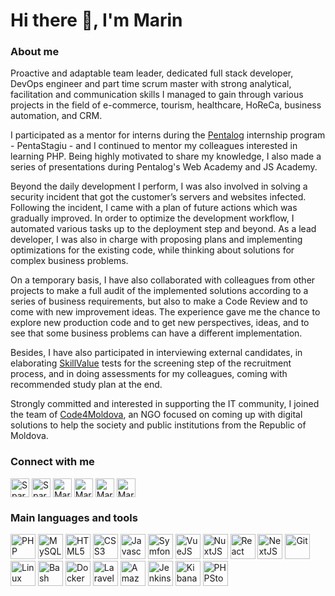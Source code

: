 # Hi there 👋, I'm Marin

### About me
Proactive and adaptable team leader, dedicated full stack developer, DevOps engineer and part time scrum master with strong analytical, facilitation and communication skills I managed to gain through various projects in the field of e-commerce, tourism, healthcare, HoReCa, business automation, and CRM.

I participated as a mentor for interns during the <a href="https://www.pentalog.com/" title="Pentalog" target="_blank">Pentalog</a> internship program - PentaStagiu - and I continued to mentor my colleagues interested in learning PHP. Being highly motivated to share my knowledge, I also made a series of presentations during Pentalog's Web Academy and JS Academy.

Beyond the daily development I perform, I was also involved in solving a security incident that got the customer’s servers and websites infected. Following the incident, I came with a plan of future actions which was gradually improved. In order to optimize the development workflow, I automated various tasks up to the deployment step and beyond. As a lead developer, I was also in charge with proposing plans and implementing optimizations for the existing code, while thinking about solutions for complex business problems. 

On a temporary basis, I have also collaborated with colleagues from other projects to make a full audit of the implemented solutions according to a series of business requirements, but also to make a Code Review and to come with new improvement ideas. The experience gave me the chance to explore new production code and to get new perspectives, ideas, and to see that some business problems can have a different implementation.

Besides, I have also participated in interviewing external candidates, in elaborating <a href="https://skillvalue.com/" title="SkillValue" target="_blank">SkillValue</a> tests for the screening step of the recruitment process, and in doing assessments for my colleagues, coming with recommended study plan at the end. 

Strongly committed and interested in supporting the IT community, I joined the team of <a href="https://code4.md/" title="Code4Moldova" target="_blank">Code4Moldova</a>, an NGO focused on coming up with digital solutions to help the society and public institutions from the Republic of Moldova.

### Connect with me
<p align="left">
  <a href="mailto:spartakusmd@gmail.com" target="_blank" title="SpartakusMd @ Email"><img align="center" src="https://cdn.jsdelivr.net/npm/simple-icons@v4/icons/gmail.svg" alt="SpartakusMd @ Email" height="30" width="30" /></a>
  <a href="https://twitter.com/spartakusmd" target="_blank" title="SpartakusMd @ Twitter"><img align="center" src="https://cdn.jsdelivr.net/npm/simple-icons@v4/icons/twitter.svg" alt="SpartakusMd @ Twitter" height="30" width="30" /></a>
  <a href="https://linkedin.com/in/marinbinzari" target="_blank" title="MarinBinzari @ LinkedIn"><img align="center" src="https://cdn.jsdelivr.net/npm/simple-icons@v4/icons/linkedin.svg" alt="MarinBinzari @ LinkedIn" height="30" width="30" /></a>
  <a href="https://stackoverflow.com/users/1422404" target="_blank" title="MarinBinzari @ StackOverflow"><img align="center" src="https://cdn.jsdelivr.net/npm/simple-icons@v4/icons/stackoverflow.svg" alt="MarinBinzari @ StackOverflow" height="30" width="30" /></a>
  <a href="https://fb.com/marinbinzari" target="_blank" title="MarinBinzari @ Facebook"><img align="center" src="https://cdn.jsdelivr.net/npm/simple-icons@v4/icons/facebook.svg" alt="MarinBinzari @ Facebook" height="30" width="30" /></a>
  <a href="https://www.pentalog.com/outsourcing/cv-software-developer-moldova-2304" target="_blank" title="MarinBinzari @ Pentalog"><img align="center" src="https://marin.md/images/misc/pentalog-logo-black.png" alt="MarinBinzari @ Pentalog" height="30" width="30" /></a>
</p>

### Main languages and tools
<p align="left">
  <a href="https://www.php.net" target="_blank" title="PHP"><img src="https://cdn.jsdelivr.net/npm/simple-icons@v4/icons/php.svg" alt="PHP" width="40" height="40"/></a>
  <a href="https://www.mysql.com/" target="_blank" title="MySQL"><img src="https://cdn.jsdelivr.net/npm/simple-icons@v4/icons/mysql.svg" alt="MySQL" width="40" height="40"/></a>
  <a href="https://www.w3.org/html/" target="_blank" title="HTML5"><img src="https://cdn.jsdelivr.net/npm/simple-icons@v4/icons/html5.svg" alt="HTML5" width="40" height="40"/></a>
  <a href="https://www.w3schools.com/css/" target="_blank" title="CSS3"><img src="https://cdn.jsdelivr.net/npm/simple-icons@v4/icons/css3.svg" alt="CSS3" width="40" height="40"/></a>
  <a href="https://developer.mozilla.org/en-US/docs/Web/JavaScript" target="_blank" title="Javascript"><img src="https://cdn.jsdelivr.net/npm/simple-icons@v4/icons/javascript.svg" alt="Javascript" width="40" height="40"/></a>
  <a href="https://symfony.com" target="_blank" title="Symfony"><img src="https://cdn.jsdelivr.net/npm/simple-icons@v4/icons/symfony.svg" alt="Symfony" width="40" height="40"/></a>
  <a href="https://vuejs.org/" target="_blank" title="VueJS"><img src="https://cdn.jsdelivr.net/npm/simple-icons@v4/icons/vue-dot-js.svg" alt="VueJS" width="40" height="40"/></a>
  <a href="https://nuxtjs.org/" target="_blank" title="NuxtJS"><img src="https://cdn.jsdelivr.net/npm/simple-icons@v4/icons/nuxt-dot-js.svg" alt="NuxtJS" width="40" height="40"/></a>
  <a href="https://reactjs.org/" target="_blank" title="React"><img src="https://cdn.jsdelivr.net/npm/simple-icons@v4/icons/react.svg" alt="React" width="40" height="40"/></a>
  <a href="https://nextjs.org/" target="_blank" title="NextJS"><img src="https://cdn.jsdelivr.net/npm/simple-icons@v4/icons/next-dot-js.svg" alt="NextJS" width="40" height="40"/></a>
  <a href="https://git-scm.com/" target="_blank" title="Git"><img src="https://cdn.jsdelivr.net/npm/simple-icons@v4/icons/git.svg" alt="Git" width="40" height="40"/></a>
  <a href="https://www.linux.org/" target="_blank" title="Linux"><img src="https://cdn.jsdelivr.net/npm/simple-icons@v4/icons/linux.svg" alt="Linux" width="40" height="40"/></a>
  <a href="https://www.gnu.org/software/bash/" target="_blank" title="Bash"><img src="https://cdn.jsdelivr.net/npm/simple-icons@v4/icons/gnubash.svg" alt="Bash" width="40" height="40"/></a>
  <a href="https://www.docker.com/" target="_blank" title="Docker"><img src="https://cdn.jsdelivr.net/npm/simple-icons@v4/icons/docker.svg" alt="Docker" width="40" height="40"/></a>
  <a href="https://laravel.com/" target="_blank" title="Laravel"><img src="https://cdn.jsdelivr.net/npm/simple-icons@v4/icons/laravel.svg" alt="Laravel" width="40" height="40"/></a>
  <a href="https://aws.amazon.com" target="_blank" title="Amazon AWS"><img src="https://cdn.jsdelivr.net/npm/simple-icons@v4/icons/amazonaws.svg" alt="Amazon AWS" width="40" height="40"/></a>
  <a href="https://www.jenkins.io" target="_blank" title="Jenkins"><img src="https://cdn.jsdelivr.net/npm/simple-icons@v4/icons/jenkins.svg" alt="Jenkins" width="40" height="40"/></a>
  <a href="https://www.elastic.co/kibana" target="_blank" title="Kibana"><img src="https://cdn.jsdelivr.net/npm/simple-icons@v4/icons/kibana.svg" alt="Kibana" width="40" height="40"/></a>
  <a href="https://www.jetbrains.com/phpstorm/" target="_blank" title="PHPStorm"><img src="https://cdn.jsdelivr.net/npm/simple-icons@v4/icons/phpstorm.svg" alt="PHPStorm" width="40" height="40"/></a>
</p>
<!-- Icons from https://simpleicons.org/ -->

